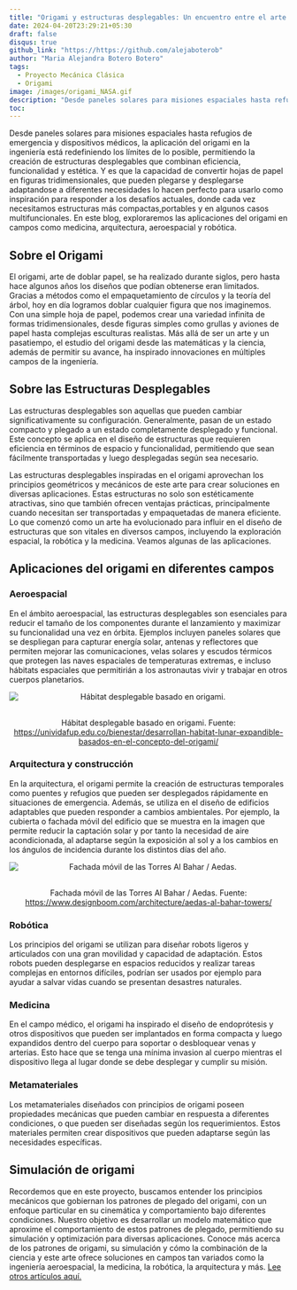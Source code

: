 ```yaml
---
title: "Origami y estructuras desplegables: Un encuentro entre el arte y la ciencia"
date: 2024-04-20T23:29:21+05:30
draft: false
disqus: true
github_link: "https://https://github.com/alejaboterob"
author: "Maria Alejandra Botero Botero"
tags:
  - Proyecto Mecánica Clásica
  - Origami
image: /images/origami_NASA.gif
description: "Desde paneles solares para misiones espaciales hasta refugios de emergencia y dispositivos médicos, la aplicación del origami en la ingeniería está redefiniendo los límites de lo posible, permitiendo la creación de estructuras desplegables que combinan eficiencia, funcionalidad y estética. Y es que la capacidad de convertir hojas de papel en figuras tridimensionales, que pueden plegarse y desplegarse adaptandose a diferentes necesidades lo hacen perfecto para usarlo como inspiración para responder a los desafíos actuales, donde cada vez necesitamos estructuras más compactas,portables y en algunos casos multifuncionales. En este blog, exploraremos las aplicaciones del origami en campos como medicina, arquitectura, aeroespacial y robótica. "
toc:
---
```


Desde paneles solares para misiones espaciales hasta refugios de emergencia y dispositivos médicos, la aplicación del origami en la ingeniería está redefiniendo los límites de lo posible, permitiendo la creación de estructuras desplegables que combinan eficiencia, funcionalidad y estética. Y es que la capacidad de convertir hojas de papel en figuras tridimensionales, que pueden plegarse y desplegarse adaptandose a diferentes necesidades lo hacen perfecto para usarlo como inspiración para responder a los desafíos actuales, donde cada vez necesitamos estructuras más compactas,portables y en algunos casos multifuncionales. En este blog, exploraremos las aplicaciones del origami en campos como medicina, arquitectura, aeroespacial y robótica.

## Sobre el Origami

El origami, arte de doblar papel, se ha realizado durante siglos, pero hasta hace algunos años los diseños que podían obtenerse eran limitados. Gracias a métodos como el empaquetamiento de círculos y la teoría del árbol, hoy en día logramos doblar cualquier figura que nos imaginemos. Con una simple hoja de papel, podemos crear una variedad infinita de formas tridimensionales, desde figuras simples como grullas y aviones de papel hasta complejas esculturas realistas. Más allá de ser un arte y un pasatiempo, el estudio del origami desde las matemáticas y la ciencia, además de permitir su avance, ha inspirado innovaciones en múltiples campos de la ingeniería.

## Sobre las Estructuras Desplegables
Las estructuras desplegables son aquellas que pueden cambiar significativamente su configuración. Generalmente, pasan de un estado compacto y plegado a un estado completamente desplegado y funcional. Este concepto se aplica en el diseño de estructuras que requieren eficiencia en términos de espacio y funcionalidad, permitiendo que sean fácilmente transportadas y luego desplegadas según sea necesario.

Las estructuras desplegables inspiradas en el origami aprovechan los principios geométricos y mecánicos de este arte para crear soluciones en diversas aplicaciones. Estas estructuras no solo son estéticamente atractivas, sino que también ofrecen ventajas prácticas, principalmente cuando necesitan ser transportadas y empaquetadas de manera eficiente. Lo que comenzó como un arte ha evolucionado para influir en el diseño de estructuras que son vitales en diversos campos, incluyendo la exploración espacial, la robótica y la medicina. Veamos algunas de las aplicaciones.  

## Aplicaciones del origami en diferentes campos

### Aeroespacial

En el ámbito aeroespacial, las estructuras desplegables son esenciales para reducir el tamaño de los componentes durante el lanzamiento y maximizar su funcionalidad una vez en órbita. Ejemplos incluyen paneles solares que se despliegan para capturar energía solar, antenas y reflectores que permiten mejorar las comunicaciones, velas solares y escudos térmicos que protegen las naves espaciales de temperaturas extremas, e incluso hábitats espaciales que permitirián a los astronautas vivir y trabajar en otros cuerpos planetarios.

<p align = "center">
<img alt="Hábitat desplegable basado en origami." title="Hábitat desplegable basado en origami." data-src="/blogs/images/origami_habitat.webp" class="cld-responsive" style="max-width:100%; text-align: center; padding-bottom: 16px; display: block; margin: auto; {{ $style }}">
</p>
<p align = "center">
Hábitat desplegable basado en origami. Fuente: <a href="https://unividafup.edu.co/bienestar/desarrollan-habitat-lunar-expandible-basados-en-el-concepto-del-origami/">https://unividafup.edu.co/bienestar/desarrollan-habitat-lunar-expandible-basados-en-el-concepto-del-origami/</a>
</p>

### Arquitectura y construcción

En la arquitectura, el origami permite la creación de estructuras temporales como puentes y refugios que pueden ser desplegados rápidamente en situaciones de emergencia. Además, se utiliza en el diseño de edificios adaptables que pueden responder a cambios ambientales. Por ejemplo, la cubierta o fachada móvil del edificio que se muestra en la imagen que permite reducir la captación solar y por tanto la necesidad de aire acondicionada, al adaptarse según la exposición al sol y a los cambios en los ángulos de incidencia durante los distintos días del año.

<p align = "center">
<img alt="Fachada móvil de las Torres Al Bahar / Aedas." title="Fachada móvil de las Torres Al Bahar / Aedas." data-src="/blogs/images/ori_building.jpg" class="cld-responsive" style="max-width:100%; text-align: center; padding-bottom: 16px; display: block; margin: auto; {{ $style }}">
</p>
<p align = "center">
Fachada móvil de las Torres Al Bahar / Aedas. Fuente: <a href="https://www.designboom.com/architecture/aedas-al-bahar-towers/">https://www.designboom.com/architecture/aedas-al-bahar-towers/</a>
</p>

### Robótica

Los principios del origami se utilizan para diseñar robots ligeros y articulados con una gran movilidad y capacidad de adaptación. Estos robots pueden desplegarse en espacios reducidos y realizar tareas complejas en entornos difíciles, podrían ser usados por ejemplo para ayudar a salvar vidas cuando se presentan desastres naturales.

### Medicina

En el campo médico, el origami ha inspirado el diseño de endoprótesis y otros dispositivos que pueden ser implantados en forma compacta y luego expandidos dentro del cuerpo para soportar o desbloquear venas y arterias. Esto hace que se tenga una mínima invasion al cuerpo mientras el dispositivo llega al lugar donde se debe desplegar y cumplir su misión.

### Metamateriales

Los metamateriales diseñados con principios de origami poseen propiedades mecánicas que pueden cambiar en respuesta a diferentes condiciones, o que pueden ser diseñadas según los requerimientos. Estos materiales permiten crear dispositivos que pueden adaptarse según las necesidades específicas.


## Simulación de origami 
Recordemos que en este proyecto, buscamos entender los principios mecánicos que gobiernan los patrones de plegado del origami, con un enfoque particular en su cinemática y comportamiento bajo diferentes condiciones. Nuestro objetivo es desarrollar un modelo matemático que aproxime el comportamiento de estos patrones de plegado, permitiendo su simulación y optimización para diversas aplicaciones. Conoce más acerca de los patrones de origami, su simulación y cómo la combinación de la ciencia y este arte ofrece soluciones en campos tan variados como la ingeniería aeroespacial, la medicina, la robótica, la arquitectura y más. [Lee otros artículos aquí.](https://tiestosvoladores.com/tags/proyecto-mecánica-clásica/)